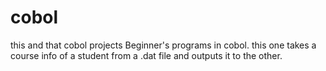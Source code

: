 # cobol
this and that cobol projects
Beginner's programs in cobol.
this one takes a course info of a student from a .dat file and outputs it to the other.
